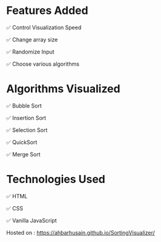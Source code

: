 
# Features Added
✅ Control Visualization Speed

✅ Change array size

✅ Randomize Input

✅ Choose various algorithms


# Algorithms Visualized

✅ Bubble Sort

✅ Insertion Sort

✅ Selection Sort

✅ QuickSort 

✅ Merge Sort


# Technologies Used
✅ HTML

✅ CSS

✅ Vanilla JavaScript

Hosted on : https://ahbarhusain.github.io/SortingVisualizer/
